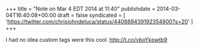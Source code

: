 +++
title = "Note on Mar 4 EDT 2014 at 11:40"
publishdate = 2014-03-04T16:40:08+00:00
draft = false
syndicated = [ 'https://twitter.com/chrisjohndeluca/status/440889439192354800?s=20' ]
+++

I had no idea custom tags were this cool.  http://t.co/vboYkpwtb9
